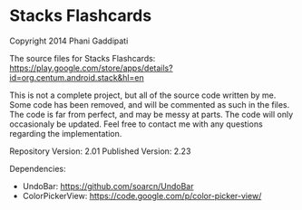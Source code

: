 Stacks Flashcards
=================
Copyright 2014 Phani Gaddipati

The source files for Stacks Flashcards: https://play.google.com/store/apps/details?id=org.centum.android.stack&hl=en

  This is not a complete project, but all of the source code written by me. Some code has been removed, and will be commented as such in the files. The code is far from perfect, and may be messy at parts. The code will only occasionaly be updated. Feel free to contact me with any questions regarding the implementation.
  
Repository Version: 2.01
Published Version: 2.23

Dependencies:
  - UndoBar: https://github.com/soarcn/UndoBar
  - ColorPickerView: https://code.google.com/p/color-picker-view/
